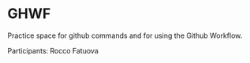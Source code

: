 
# GHWF

Practice space for github commands and for using the Github Workflow.

Participants:
Rocco Fatuova

